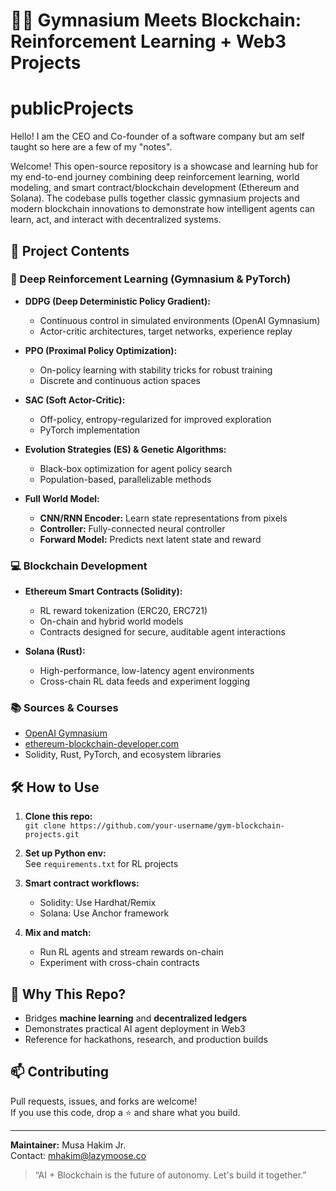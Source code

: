 # 🏋️‍♂️ Gymnasium Meets Blockchain: Reinforcement Learning + Web3 Projects
# publicProjects
Hello! I am the CEO and Co-founder of a software company but am self taught so here are a few of my "notes". 

Welcome! This open-source repository is a showcase and learning hub for my end-to-end journey combining deep reinforcement learning, world modeling, and smart contract/blockchain development (Ethereum and Solana). The codebase pulls together classic gymnasium projects and modern blockchain innovations to demonstrate how intelligent agents can learn, act, and interact with decentralized systems.

## 🔗 Project Contents

### 🤖 Deep Reinforcement Learning (Gymnasium & PyTorch)
- **DDPG (Deep Deterministic Policy Gradient):**
  - Continuous control in simulated environments (OpenAI Gymnasium)
  - Actor-critic architectures, target networks, experience replay

- **PPO (Proximal Policy Optimization):**
  - On-policy learning with stability tricks for robust training
  - Discrete and continuous action spaces

- **SAC (Soft Actor-Critic):**
  - Off-policy, entropy-regularized for improved exploration
  - PyTorch implementation

- **Evolution Strategies (ES) & Genetic Algorithms:**
  - Black-box optimization for agent policy search
  - Population-based, parallelizable methods

- **Full World Model:**
  - **CNN/RNN Encoder:** Learn state representations from pixels
  - **Controller:** Fully-connected neural controller
  - **Forward Model:** Predicts next latent state and reward

### 💻 Blockchain Development
- **Ethereum Smart Contracts (Solidity):**
  - RL reward tokenization (ERC20, ERC721)
  - On-chain and hybrid world models
  - Contracts designed for secure, auditable agent interactions

- **Solana (Rust):**
  - High-performance, low-latency agent environments
  - Cross-chain RL data feeds and experiment logging

### 📚 Sources & Courses
- [OpenAI Gymnasium](https://gymnasium.farama.org/)
- [ethereum-blockchain-developer.com](https://ethereum-blockchain-developer.com/)
- Solidity, Rust, PyTorch, and ecosystem libraries

## 🛠️ How to Use
1. **Clone this repo:**  
   `git clone https://github.com/your-username/gym-blockchain-projects.git`

2. **Set up Python env:**  
   See `requirements.txt` for RL projects

3. **Smart contract workflows:**  
   - Solidity: Use Hardhat/Remix
   - Solana: Use Anchor framework

4. **Mix and match:**  
   - Run RL agents and stream rewards on-chain  
   - Experiment with cross-chain contracts

## 🚀 Why This Repo?
- Bridges **machine learning** and **decentralized ledgers**
- Demonstrates practical AI agent deployment in Web3
- Reference for hackathons, research, and production builds

## 📫 Contributing
Pull requests, issues, and forks are welcome!  
If you use this code, drop a ⭐ and share what you build.

---

**Maintainer:** Musa Hakim Jr.  
Contact: mhakim@lazymoose.co

> “AI + Blockchain is the future of autonomy. Let's build it together.”
